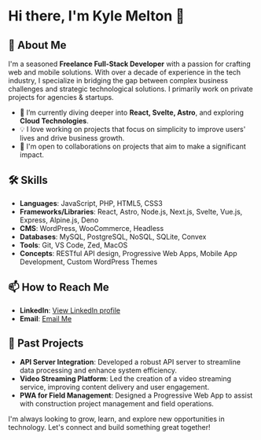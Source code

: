# Hi there, I'm Kyle Melton 👋

## 🚀 About Me
I'm a seasoned **Freelance Full-Stack Developer** with a passion for crafting web and mobile solutions. With over a decade of experience in the tech industry, I specialize in bridging the gap between complex business challenges and strategic technological solutions. I primarily work on private projects for agencies & startups.

- 🌱 I’m currently diving deeper into **React, Svelte, Astro**, and exploring **Cloud Technologies**.
- 💡 I love working on projects that focus on simplicity to improve users' lives and drive business growth.
- 🤝 I'm open to collaborations on projects that aim to make a significant impact.

## 🛠 Skills
- **Languages**: JavaScript, PHP, HTML5, CSS3
- **Frameworks/Libraries**: React, Astro, Node.js, Next.js, Svelte, Vue.js, Express, Alpine.js, Deno
- **CMS**: WordPress, WooCommerce, Headless
- **Databases**: MySQL, PostgreSQL, NoSQL, SQLite, Convex
- **Tools**: Git, VS Code, Zed, MacOS
- **Concepts**: RESTful API design, Progressive Web Apps, Mobile App Development, Custom WordPress Themes

## 📫 How to Reach Me
- **LinkedIn**: [View LinkedIn profile](https://www.linkedin.com/in/kylenmelton/)
- **Email**: [Email Me](mailto:kyle@meltonstudios.com)

## 💼 Past Projects
- **API Server Integration**: Developed a robust API server to streamline data processing and enhance system efficiency.
- **Video Streaming Platform**: Led the creation of a video streaming service, improving content delivery and user engagement.
- **PWA for Field Management**: Designed a Progressive Web App to assist with construction project management and field operations.

I'm always looking to grow, learn, and explore new opportunities in technology. Let's connect and build something great together!

